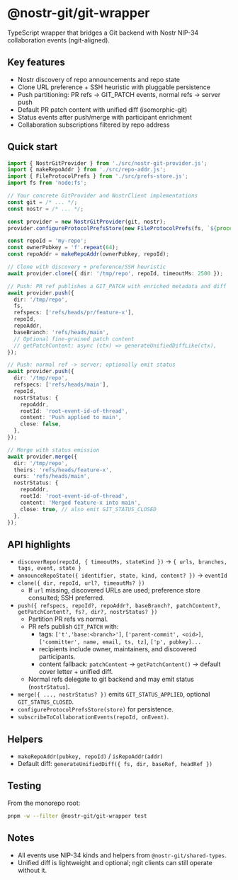# @nostr-git/git-wrapper

TypeScript wrapper that bridges a Git backend with Nostr NIP-34 collaboration events (ngit-aligned).

## Key features

- Nostr discovery of repo announcements and repo state
- Clone URL preference + SSH heuristic with pluggable persistence
- Push partitioning: PR refs -> GIT_PATCH events, normal refs -> server push
- Default PR patch content with unified diff (isomorphic-git)
- Status events after push/merge with participant enrichment
- Collaboration subscriptions filtered by repo address

## Quick start

```ts
import { NostrGitProvider } from './src/nostr-git-provider.js';
import { makeRepoAddr } from './src/repo-addr.js';
import { FileProtocolPrefs } from './src/prefs-store.js';
import fs from 'node:fs';

// Your concrete GitProvider and NostrClient implementations
const git = /* ... */;
const nostr = /* ... */;

const provider = new NostrGitProvider(git, nostr);
provider.configureProtocolPrefsStore(new FileProtocolPrefs(fs, `${process.cwd()}/.ngit/prefs.json`));

const repoId = 'my-repo';
const ownerPubkey = 'f'.repeat(64);
const repoAddr = makeRepoAddr(ownerPubkey, repoId);

// Clone with discovery + preference/SSH heuristic
await provider.clone({ dir: '/tmp/repo', repoId, timeoutMs: 2500 });

// Push: PR ref publishes a GIT_PATCH with enriched metadata and diff
await provider.push({
  dir: '/tmp/repo',
  fs,
  refspecs: ['refs/heads/pr/feature-x'],
  repoId,
  repoAddr,
  baseBranch: 'refs/heads/main',
  // Optional fine-grained patch content
  // getPatchContent: async (ctx) => generateUnifiedDiffLike(ctx),
});

// Push: normal ref -> server; optionally emit status
await provider.push({
  dir: '/tmp/repo',
  refspecs: ['refs/heads/main'],
  repoId,
  nostrStatus: {
    repoAddr,
    rootId: 'root-event-id-of-thread',
    content: 'Push applied to main',
    close: false,
  },
});

// Merge with status emission
await provider.merge({
  dir: '/tmp/repo',
  theirs: 'refs/heads/feature-x',
  ours: 'refs/heads/main',
  nostrStatus: {
    repoAddr,
    rootId: 'root-event-id-of-thread',
    content: 'Merged feature-x into main',
    close: true, // also emit GIT_STATUS_CLOSED
  },
});
```

## API highlights

- `discoverRepo(repoId, { timeoutMs, stateKind })` -> `{ urls, branches, tags, event, state }`
- `announceRepoState({ identifier, state, kind, content? })` -> `eventId`
- `clone({ dir, repoId, url?, timeoutMs? })`
  - If `url` missing, discovered URLs are used; preference store consulted; SSH preferred.
- `push({ refspecs, repoId?, repoAddr?, baseBranch?, patchContent?, getPatchContent?, fs?, dir?, nostrStatus? })`
  - Partition PR refs vs normal.
  - PR refs publish `GIT_PATCH` with:
    - tags: `['t','base:<branch>']`, `['parent-commit', <oid>]`, `['committer', name, email, ts, tz]`, `['p', pubkey]...`
    - recipients include owner, maintainers, and discovered participants.
    - content fallback: `patchContent` -> `getPatchContent()` -> default cover letter + unified diff.
  - Normal refs delegate to git backend and may emit status (`nostrStatus`).
- `merge({ ..., nostrStatus? })` emits `GIT_STATUS_APPLIED`, optional `GIT_STATUS_CLOSED`.
- `configureProtocolPrefsStore(store)` for persistence.
- `subscribeToCollaborationEvents(repoId, onEvent)`.

## Helpers

- `makeRepoAddr(pubkey, repoId)` / `isRepoAddr(addr)`
- Default diff: `generateUnifiedDiff({ fs, dir, baseRef, headRef })`

## Testing

From the monorepo root:

```sh
pnpm -w --filter @nostr-git/git-wrapper test
```

## Notes

- All events use NIP-34 kinds and helpers from `@nostr-git/shared-types`.
- Unified diff is lightweight and optional; ngit clients can still operate without it.

